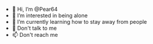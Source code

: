 - 👋 Hi, I’m @Pear64
- 👀 I’m interested in being alone
- 🌱 I’m currently learning how to stay away from people
- 💞️ Don't talk to me
- 📫 Don't reach me

<!---
Pear64/Pear64 is a ✨ special ✨ repository because its `README.md` (this file) appears on your GitHub profile.
You can click the Preview link to take a look at your changes.
--->
